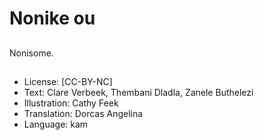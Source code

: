# Nonike ou

##

##

##

##

##

##

##

##
Nonisome.

##
* License: [CC-BY-NC]
* Text: Clare Verbeek, Thembani Dladla, Zanele Buthelezi
* Illustration: Cathy Feek
* Translation: Dorcas Angelina
* Language: kam
